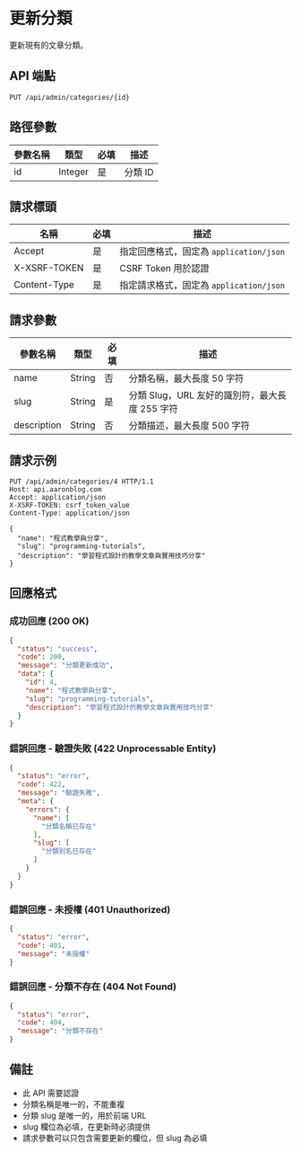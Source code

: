 # 更新分類

更新現有的文章分類。

## API 端點

```
PUT /api/admin/categories/{id}
```

## 路徑參數

| 參數名稱 | 類型    | 必填 | 描述    |
|---------|---------|------|---------|
| id      | Integer | 是   | 分類 ID |

## 請求標頭

| 名稱          | 必填 | 描述                                   |
|---------------|------|--------------------------------------|
| Accept        | 是   | 指定回應格式，固定為 `application/json` |
| X-XSRF-TOKEN  | 是   | CSRF Token 用於認證                 |
| Content-Type  | 是   | 指定請求格式，固定為 `application/json` |

## 請求參數

| 參數名稱     | 類型   | 必填 | 描述                                   |
|-------------|--------|------|--------------------------------------|
| name        | String | 否   | 分類名稱，最大長度 50 字符              |
| slug        | String | 是   | 分類 Slug，URL 友好的識別符，最大長度 255 字符 |
| description | String | 否   | 分類描述，最大長度 500 字符              |

## 請求示例

```http
PUT /api/admin/categories/4 HTTP/1.1
Host: api.aaronblog.com
Accept: application/json
X-XSRF-TOKEN: csrf_token_value
Content-Type: application/json

{
  "name": "程式教學與分享",
  "slug": "programming-tutorials",
  "description": "學習程式設計的教學文章與實用技巧分享"
}
```

## 回應格式

### 成功回應 (200 OK)

```json
{
  "status": "success",
  "code": 200,
  "message": "分類更新成功",
  "data": {
    "id": 4,
    "name": "程式教學與分享",
    "slug": "programming-tutorials",
    "description": "學習程式設計的教學文章與實用技巧分享"
  }
}
```

### 錯誤回應 - 驗證失敗 (422 Unprocessable Entity)

```json
{
  "status": "error",
  "code": 422,
  "message": "驗證失敗",
  "meta": {
    "errors": {
      "name": [
        "分類名稱已存在"
      ],
      "slug": [
        "分類別名已存在"
      ]
    }
  }
}
```

### 錯誤回應 - 未授權 (401 Unauthorized)

```json
{
  "status": "error",
  "code": 401,
  "message": "未授權"
}
```

### 錯誤回應 - 分類不存在 (404 Not Found)

```json
{
  "status": "error",
  "code": 404,
  "message": "分類不存在"
}
```

## 備註

- 此 API 需要認證
- 分類名稱是唯一的，不能重複
- 分類 slug 是唯一的，用於前端 URL
- slug 欄位為必填，在更新時必須提供
- 請求參數可以只包含需要更新的欄位，但 slug 為必填